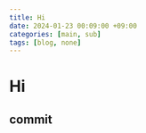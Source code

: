 ```yaml
---
title: Hi
date: 2024-01-23 00:09:00 +09:00
categories: [main, sub]
tags: [blog, none]
---
```


# Hi

## commit

